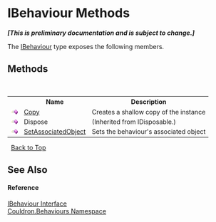 # IBehaviour Methods
 _**\[This is preliminary documentation and is subject to change.\]**_

The <a href="T_Couldron_Behaviours_IBehaviour">IBehaviour</a> type exposes the following members.


## Methods
&nbsp;<table><tr><th></th><th>Name</th><th>Description</th></tr><tr><td>![Public method](media/pubmethod.gif "Public method")</td><td><a href="M_Couldron_Behaviours_IBehaviour_Copy">Copy</a></td><td>
Creates a shallow copy of the instance</td></tr><tr><td>![Public method](media/pubmethod.gif "Public method")</td><td>Dispose</td><td> (Inherited from IDisposable.)</td></tr><tr><td>![Public method](media/pubmethod.gif "Public method")</td><td><a href="M_Couldron_Behaviours_IBehaviour_SetAssociatedObject">SetAssociatedObject</a></td><td>
Sets the behaviour's associated object</td></tr></table>&nbsp;
<a href="#ibehaviour-methods">Back to Top</a>

## See Also


#### Reference
<a href="T_Couldron_Behaviours_IBehaviour">IBehaviour Interface</a><br /><a href="N_Couldron_Behaviours">Couldron.Behaviours Namespace</a><br />